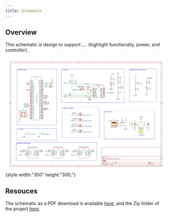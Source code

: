 ```yaml
---
title: Schematic
---
```


## Overview

This schematic is design to support .... (highlight functionally, power, and controller).


![schematic](schematicvedaau.PNG){style width:"350" height:"300;"}



## Resouces

The schematic as a PDF download is available [*here*](schematicvedaau.pdf), and the Zip folder of the project [*here*](schematicvu.zip).
